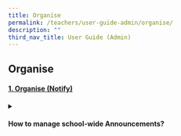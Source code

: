 ```yaml
---
title: Organise
permalink: /teachers/user-guide-admin/organise/
description: ""
third_nav_title: User Guide (Admin)
---
```

## Organise

#### [1. Organise (Notify)](/teacher-user-guide/discover/index/)

<details>
  <summary><h4>How to manage school-wide Announcements?</h4></summary>

<a target="_blank" href="https://www.notion.so/Manage-School-Announcements-Enhanced-9b7a8f210d724fe8b65d13f6ba7cabfe">Manage School Announcements (Enhanced)</a>
</details>